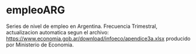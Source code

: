 # empleoARG
Series de nivel de empleo en Argentina. Frecuencia Trimestral, actualizacion automatica segun el archivo: https://www.economia.gob.ar/download/infoeco/apendice3a.xlsx producido por Ministerio de Economia.
